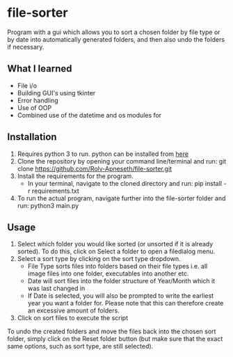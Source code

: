 # file-sorter #
 Program with a gui which allows you to sort a chosen folder by file type or by date into automatically generated folders, and then also undo the folders if necessary.

## What I learned
* File i/o
* Building GUI's using tkinter
* Error handling
* Use of OOP
* Combined use of the datetime and os modules for

## Installation
1. Requires python 3 to run. python can be installed from [here](https://www.python.org/downloads/)
2. Clone the repository by opening your command line/terminal and run: git clone https://github.com/Rolv-Apneseth/file-sorter.git
3. Install the requirements for the program.
    * In your terminal, navigate to the cloned directory and run: pip install -r requirements.txt
4. To run the actual program, navigate further into the file-sorter folder and run: python3 main.py

## Usage
1. Select which folder you would like sorted (or unsorted if it is already sorted). To do this, click on Select a folder to open a filedialog menu.
2. Select a sort type by clicking on the sort type dropdown.
    * File Type sorts files into folders based on their file types i.e. all image files into one folder, executables into another etc.
    * Date will sort files into the folder structure of Year/Month which it was last changed in
    * If Date is selected, you will also be prompted to write the earliest year you want a folder for. Please note that this can therefore create an excessive amount of folders.
3. Click on sort files to execute the script

To undo the created folders and move the files back into the chosen sort folder, simply click on the Reset folder button (but make sure that the exact same options, such as sort type, are still selected).
